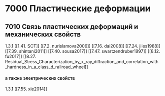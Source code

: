 # 7000 Пластические деформации
## 7010 Связь пластических деформаций и механических свойств
1.3.1
[[1.41. SCT]]
[[7.2. nurislamova2006]]
[[7.16. dai2008]]
[[7.24. jiles1988]]
[[7.39. shintani2011]]
[[7.40. sousa2017]]
[[7.47. swartzendruber1997]]
[[8.12. fu2017]]
[[8.27. Residual_Stress_Characterization_by_x_ray_diffraction_and_correlation_with_hardness_in_a_class_d_railroad_wheel]]


#### а также электрических свойств
1.3.1
[[7.55. xie2014]]